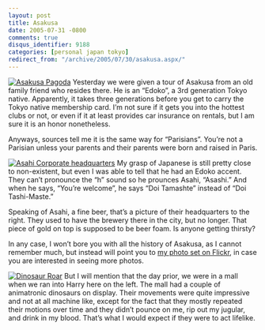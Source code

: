 ```yaml
---
layout: post
title: Asakusa
date: 2005-07-31 -0800
comments: true
disqus_identifier: 9188
categories: [personal japan tokyo]
redirect_from: "/archive/2005/07/30/asakusa.aspx/"
---
```


[![Asakusa
Pagoda](https://photos21.flickr.com/29892020_a6b42ab963_m.jpg)](http://www.flickr.com/photos/haacked/29892020/ "Photo Sharing")
Yesterday we were given a tour of Asakusa from an old family friend who
resides there. He is an “Edoko”, a 3rd generation Tokyo native.
Apparently, it takes three generations before you get to carry the Tokyo
native membership card. I’m not sure if it gets you into the hottest
clubs or not, or even if it at least provides car insurance on rentals,
but I am sure it is an honor nonetheless.

Anyways, sources tell me it is the same way for “Parisians”. You’re not
a Parisian unless your parents and their parents were born and raised in
Paris.

[![Asahi Corporate
headquarters](https://photos23.flickr.com/29891998_e1f61a36b2_m.jpg)](http://www.flickr.com/photos/haacked/29891998/ "Photo Sharing")
My grasp of Japanese is still pretty close to non-existent, but even I
was able to tell that he had an Edoko accent. They can’t pronounce the
“h” sound so he prounces Asahi, “Asashi.” And when he says, “You’re
welcome”, he says “Doi Tamashte” instead of “Doi Tashi-Maste.”

Speaking of Asahi, a fine beer, that’s a picture of their headquarters
to the right. They used to have the brewery there in the city, but no
longer. That piece of gold on top is supposed to be beer foam. Is anyone
getting thirsty?

In any case, I won’t bore you with all the history of Asakusa, as I
cannot remember much, but instead will point you to [my photo set on
Flickr](http://www.flickr.com/photos/haacked/sets/674791/), in case you
are interested in seeing more photos.

[![Dinosaur
Roar](https://photos23.flickr.com/29891983_a51433eedf_m.jpg)](http://www.flickr.com/photos/haacked/29891983/ "Photo Sharing")
But I will mention that the day prior, we were in a mall when we ran
into Harry here on the left. The mall had a couple of animatronic
dinosaurs on display. Their movements were quite impressive and not at
all machine like, except for the fact that they mostly repeated their
motions over time and they didn’t pounce on me, rip out my jugular, and
drink in my blood. That’s what I would expect if they were to act
lifelike.


